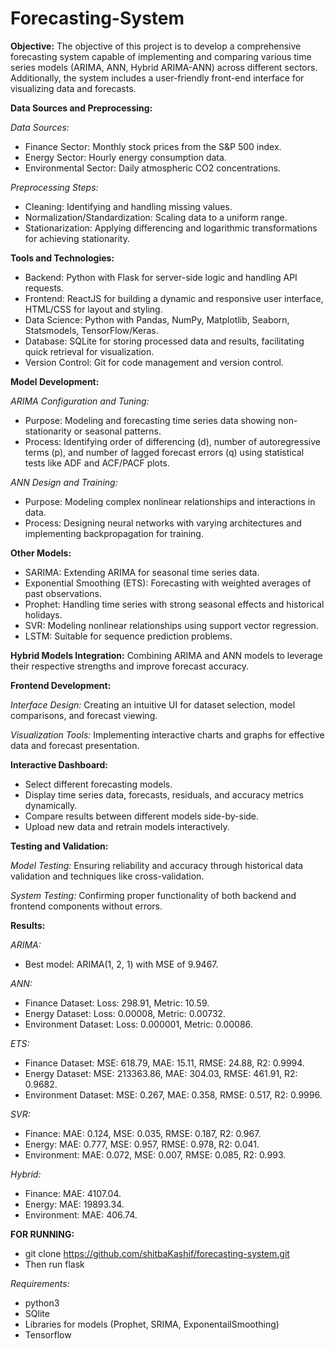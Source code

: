 ﻿# Forecasting-System
**Objective:**
The objective of this project is to develop a comprehensive forecasting system capable of implementing and comparing various time series models (ARIMA, ANN, Hybrid ARIMA-ANN) across different sectors. Additionally, the system includes a user-friendly front-end interface for visualizing data and forecasts.

**Data Sources and Preprocessing:**

*Data Sources:*

- Finance Sector: Monthly stock prices from the S&P 500 index.
- Energy Sector: Hourly energy consumption data.
- Environmental Sector: Daily atmospheric CO2 concentrations.

*Preprocessing Steps:*

- Cleaning: Identifying and handling missing values.
- Normalization/Standardization: Scaling data to a uniform range.
- Stationarization: Applying differencing and logarithmic transformations for achieving stationarity.

**Tools and Technologies:**
- Backend: Python with Flask for server-side logic and handling API requests.
- Frontend: ReactJS for building a dynamic and responsive user interface, HTML/CSS for layout and styling.
- Data Science: Python with Pandas, NumPy, Matplotlib, Seaborn, Statsmodels, TensorFlow/Keras.
- Database: SQLite for storing processed data and results, facilitating quick retrieval for visualization.
- Version Control: Git for code management and version control.

**Model Development:**

*ARIMA Configuration and Tuning:*
- Purpose: Modeling and forecasting time series data showing non-stationarity or seasonal patterns.
- Process: Identifying order of differencing (d), number of autoregressive terms (p), and number of lagged forecast errors (q) using statistical tests like ADF and ACF/PACF plots.

*ANN Design and Training:*
- Purpose: Modeling complex nonlinear relationships and interactions in data.
- Process: Designing neural networks with varying architectures and implementing backpropagation for training.

**Other Models:**
- SARIMA: Extending ARIMA for seasonal time series data.
- Exponential Smoothing (ETS): Forecasting with weighted averages of past observations.
- Prophet: Handling time series with strong seasonal effects and historical holidays.
- SVR: Modeling nonlinear relationships using support vector regression.
- LSTM: Suitable for sequence prediction problems.

**Hybrid Models Integration:**
Combining ARIMA and ANN models to leverage their respective strengths and improve forecast accuracy.

**Frontend Development:**

*Interface Design:*
Creating an intuitive UI for dataset selection, model comparisons, and forecast viewing.

*Visualization Tools:*
Implementing interactive charts and graphs for effective data and forecast presentation.

**Interactive Dashboard:**
- Select different forecasting models.
- Display time series data, forecasts, residuals, and accuracy metrics dynamically.
- Compare results between different models side-by-side.
- Upload new data and retrain models interactively.

**Testing and Validation:**

*Model Testing:*
Ensuring reliability and accuracy through historical data validation and techniques like cross-validation.

*System Testing:*
Confirming proper functionality of both backend and frontend components without errors.

**Results:**

*ARIMA:*
- Best model: ARIMA(1, 2, 1) with MSE of 9.9467.

*ANN:*
- Finance Dataset: Loss: 298.91, Metric: 10.59.
- Energy Dataset: Loss: 0.00008, Metric: 0.00732.
- Environment Dataset: Loss: 0.000001, Metric: 0.00086.

*ETS:*
- Finance Dataset: MSE: 618.79, MAE: 15.11, RMSE: 24.88, R2: 0.9994.
- Energy Dataset: MSE: 213363.86, MAE: 304.03, RMSE: 461.91, R2: 0.9682.
- Environment Dataset: MSE: 0.267, MAE: 0.358, RMSE: 0.517, R2: 0.9996.

*SVR:*
- Finance: MAE: 0.124, MSE: 0.035, RMSE: 0.187, R2: 0.967.
- Energy: MAE: 0.777, MSE: 0.957, RMSE: 0.978, R2: 0.041.
- Environment: MAE: 0.072, MSE: 0.007, RMSE: 0.085, R2: 0.993.

*Hybrid:*
- Finance: MAE: 4107.04.
- Energy: MAE: 19893.34.
- Environment: MAE: 406.74.


**FOR RUNNING:**
- git clone https://github.com/shitbaKashif/forecasting-system.git
- Then run flask

*Requirements:*
- python3
- SQlite
- Libraries for models (Prophet, SRIMA, ExponentailSmoothing)
- Tensorflow
